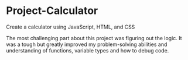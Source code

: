 # Project-Calculator
Create a calculator using JavaScript, HTML, and CSS

The most challenging part about this project was figuring out the logic. It was a tough but greatly improved my problem-solving abilities and understanding of functions, variable types and how to debug code.

